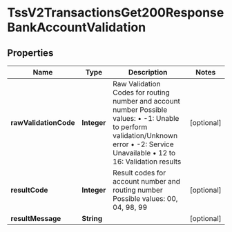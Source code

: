 
# TssV2TransactionsGet200ResponseBankAccountValidation

## Properties
Name | Type | Description | Notes
------------ | ------------- | ------------- | -------------
**rawValidationCode** | **Integer** | Raw Validation Codes for routing number and account number      Possible values:     • -1: Unable to perform validation/Unknown error     • -2: Service Unavailable     • 12 to 16: Validation results  |  [optional]
**resultCode** | **Integer** | Result codes for account number and routing number      Possible values: 00, 04, 98, 99  |  [optional]
**resultMessage** | **String** |  |  [optional]



